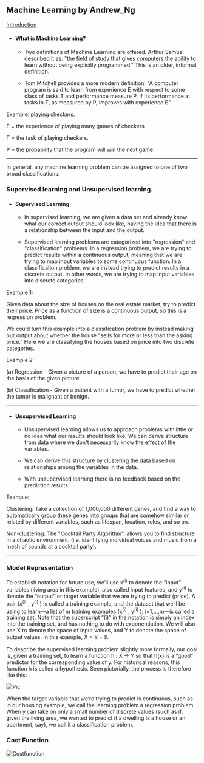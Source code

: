 ## Machine Learning by Andrew_Ng


[Introduction](https://d3c33hcgiwev3.cloudfront.net/_974fa7509d583eabb592839f9716fe25_Lecture1.pdf?Expires=1598400000&Signature=hmyhLOZAoUvABRstV1Y2hlNL0msLWNR9b4GPMug2l1Sh2qpSwE-dybALH1cRF7VgTIe~~AyXcKGVD2Rbken3HaN5C4WYc1vWznY1yuTK9scN0LNmJt491AXGPlqHpN9ngmnFCCRa7flMKWgwdgktEEIPOQF244t6aawheclxcd8_&Key-Pair-Id=APKAJLTNE6QMUY6HBC5A)

- #### What is Machine Learning?

  - Two definitions of Machine Learning are offered. Arthur Samuel described it as: "the field of study that gives computers the ability to learn without being explicitly programmed." This is an older, informal definition.

  - Tom Mitchell provides a more modern definition: "A computer program is said to learn from experience E with respect to some class of tasks T and performance measure P, if its performance at tasks in T, as measured by P, improves with experience E."

Example: playing checkers.

E = the experience of playing many games of checkers

T = the task of playing checkers.

P = the probability that the program will win the next game.

-------------------------------------------------------
In general, any machine learning problem can be assigned to one of two broad classifications:

### Supervised learning and Unsupervised learning.

- #### Supervised Learning

  - In supervised learning, we are given a data set and already know what our correct output should look like, having the idea that there is a relationship between the input and the output.

  - Supervised learning problems are categorized into "regression" and "classification" problems. In a regression problem, we are trying to predict results within a continuous output, meaning that we are trying to map input variables to some continuous function. In a classification problem, we are instead trying to predict results in a discrete output. In other words, we are trying to map input variables into discrete categories.

Example 1:

Given data about the size of houses on the real estate market, try to predict their price. Price as a function of size is a continuous output, so this is a regression problem.

We could turn this example into a classification problem by instead making our output about whether the house "sells for more or less than the asking price." Here we are classifying the houses based on price into two discrete categories.

Example 2:

(a) Regression - Given a picture of a person, we have to predict their age on the basis of the given picture

(b) Classification - Given a patient with a tumor, we have to predict whether the tumor is malignant or benign.


-------------------------------------------------------

- #### Unsupervised Learning

  - Unsupervised learning allows us to approach problems with little or no idea what our results should look like. We can derive structure from data where we don't necessarily know the effect of the variables.

  - We can derive this structure by clustering the data based on relationships among the variables in the data.

  - With unsupervised learning there is no feedback based on the prediction results.

Example:

Clustering: Take a collection of 1,000,000 different genes, and find a way to automatically group these genes into groups that are somehow similar or related by different variables, such as lifespan, location, roles, and so on.

Non-clustering: The "Cocktail Party Algorithm", allows you to find structure in a chaotic environment. (i.e. identifying individual voices and music from a mesh of sounds at a cocktail party).

-------------------------------------



### Model Representation

To establish notation for future use, we’ll use x<sup>(i)</sup> 
to denote the “input” variables (living area in this example), also called input features, and y<sup>(i)</sup>
to denote the “output” or target variable that we are trying to predict (price). A pair (x<sup>(i)</sup> , y<sup>(i)</sup> ) is called a training example, and the dataset that we’ll be using to learn—a list of m training examples (x<sup>(i)</sup>  ,  y<sup>(i)</sup>  ); i=1,...,m—is called a training set. Note that the superscript “(i)” in the notation is simply an index into the training set, and has nothing to do with exponentiation. We will also use X to denote the space of input values, and Y to denote the space of output values. In this example, X = Y = ℝ.

To describe the supervised learning problem slightly more formally, our goal is, given a training set, to learn a function h : X → Y so that h(x) is a “good” predictor for the corresponding value of y. For historical reasons, this function h is called a hypothesis. Seen pictorially, the process is therefore like this:

![Pic](https://d3c33hcgiwev3.cloudfront.net/imageAssetProxy.v1/H6qTdZmYEeaagxL7xdFKxA_2f0f671110e8f7446bb2b5b2f75a8874_Screenshot-2016-10-23-20.14.58.png?expiry=1598400000000&hmac=REPruZvTaZ5pD8c7AQsqGhfZwzzIDBEp761O07wLKN8)

When the target variable that we’re trying to predict is continuous, such as in our housing example, we call the learning problem a regression problem. When y can take on only a small number of discrete values (such as if, given the living area, we wanted to predict if a dwelling is a house or an apartment, say), we call it a classification problem.


### Cost Function

![Costfunction](https://d3c33hcgiwev3.cloudfront.net/imageAssetProxy.v1/R2YF5Lj3EeajLxLfjQiSjg_110c901f58043f995a35b31431935290_Screen-Shot-2016-12-02-at-5.23.31-PM.png?expiry=1598400000000&hmac=7tuT-Q_8Rn6n2wBFWV8HUgAsNXcgDPNW8S1x3ZMw2wY)
